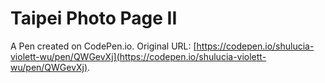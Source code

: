 # Taipei Photo Page II

A Pen created on CodePen.io. Original URL: [https://codepen.io/shulucia-violett-wu/pen/QWGevXj](https://codepen.io/shulucia-violett-wu/pen/QWGevXj).


